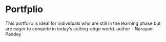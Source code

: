 # Portfplio
This portfolio is ideal for individuals who are still in the learning phase but are eager to compete in today’s cutting-edge world.
author - Narayani Pandey
